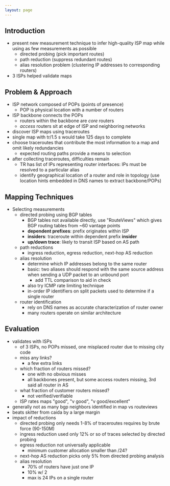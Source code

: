 ```yaml
---
layout: page
---
```


## Introduction

-  present new measurement technique to infer high-quality ISP map while
   using as few measurements as possible
    - directed probing (pick important routes)
    - path reduction (suppress redundant routes)
    - alias resolution problem (clustering IP addresses to corresponding routers)
- 3 ISPs helped validate maps

## Problem & Approach

- ISP network composed of POPs (points of presence)
    - POP is physical location with a number of routers
- ISP backbone connects the POPs
    - routers within the backbone are _core_ routers
    - _access_ routers sit at edge of ISP and neighboring networks
- discover ISP maps using traceroutes
- single map with tr/1.5 s would take 125 days to complete
- choose traceroutes that contribute the most information to a map and omit likely redundancies
    - expected routing paths provide a means to selection
- after collecting traceroutes, difficulties remain
    - TR has list of IPs representing router interfaces: IPs must be resolved to a particular alias
    - identify geographical location of a router and role in topology
    (use location hints embedded in DNS names to extract backbone/POPs)


## Mapping Techniques

- Selecting measurements
    - directed probing using BGP tables
        - BGP tables not available directly, use "RouteViews" which gives BGP
          routing tables from ~60 vantage points
        - **dependent prefixes**: prefix originates within ISP
        - **insiders**: traceroute within dependent prefix **insider**
        - **up/down trace**: likely to transit ISP based on AS path
    - path reductions
        - ingress reduction, egress reduction, next-hop AS reduction
    - alias resolution
        - determine which IP addresses belong to the same router
        - basic: two aliases should respond with the same source address when sending a UDP packet to an unbound port
            - add TTL comparison to aid in check
        - also try ICMP rate limiting technique
        - in-order IP identifiers on split packets used to determine if a single router
    - router identification
        - rely on DNS names as accurate characterization of router owner
        - many routers operate on similar architecture



## Evaluation

- validates with ISPs
    - of 3 ISPs, no POPs missed, one misplaced router due to missing city code
    - miss any links?
        - a few extra links
    - which fraction of routers missed?
        - one with no obvious misses
        - all backbones present, but some access routers missing, 3rd said all router in AS
    - what fraction of customer routers missed?
        - not verified/verifiable
    - ISP rates maps "good", "v good", "v good/excellent"
- generally not as many bgp neighbors identified in map vs routeviews
- beats skitter from caida by a large margin
- impact of reductions
    - directed probing only needs 1-8% of traceroutes requires  by brute force (90-150M)
    - ingress reduction used only 12% or so of traces selected by directed probing
    - egress reduction not universally applicable
        - minimum customer allocation smaller than /24?
    - next-hop AS reduction picks only 5% from directed probing analysis
    - alias resolution
        - 70% of routers have just one IP
        - 10% w/ 2
        - max is 24 IPs on a single router
